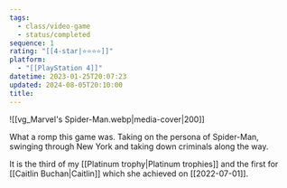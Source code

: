 ```yaml
---
tags:
  - class/video-game
  - status/completed
sequence: 1
rating: "[[4-star|⭐️⭐️⭐️⭐️]]"
platform:
  - "[[PlayStation 4]]"
datetime: 2023-01-25T20:07:23
updated: 2024-08-05T20:10:00
title:
---
```

![[vg_Marvel's Spider-Man.webp|media-cover|200]]

What a romp this game was. Taking on the persona of Spider-Man, swinging through New York and taking down criminals along the way.

It is the third of my [[Platinum trophy|Platinum trophies]] and the first for [[Caitlin Buchan|Caitlin]] which she achieved on [[2022-07-01]].
